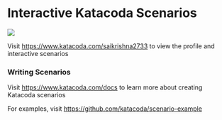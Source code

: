 # Interactive Katacoda Scenarios

[![](http://shields.katacoda.com/katacoda/saikrishna2733/count.svg)](https://www.katacoda.com/saikrishna2733 "Get your profile on Katacoda.com")

Visit https://www.katacoda.com/saikrishna2733 to view the profile and interactive scenarios

### Writing Scenarios
Visit https://www.katacoda.com/docs to learn more about creating Katacoda scenarios

For examples, visit https://github.com/katacoda/scenario-example
